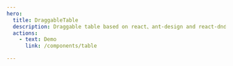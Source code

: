 ```yaml
---
hero:
  title: DraggableTable
  description: Draggable table based on react、ant-design and react-dnd.
  actions:
    - text: Demo
      link: /components/table

---
```

